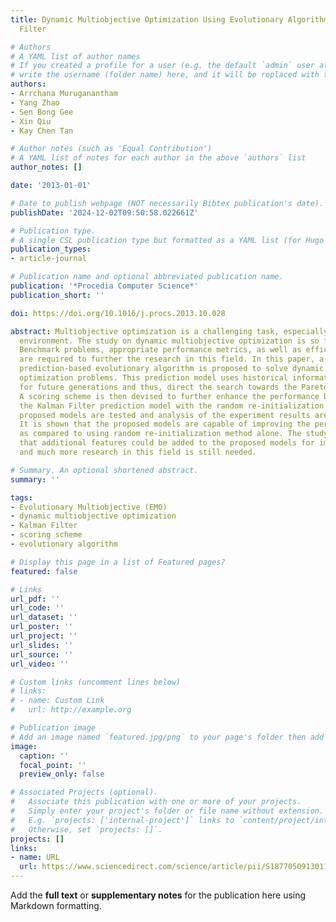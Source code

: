 ```yaml
---
title: Dynamic Multiobjective Optimization Using Evolutionary Algorithm with Kalman
  Filter

# Authors
# A YAML list of author names
# If you created a profile for a user (e.g. the default `admin` user at `content/authors/admin/`), 
# write the username (folder name) here, and it will be replaced with their full name and linked to their profile.
authors:
- Arrchana Muruganantham
- Yang Zhao
- Sen Bong Gee
- Xin Qiu
- Kay Chen Tan

# Author notes (such as 'Equal Contribution')
# A YAML list of notes for each author in the above `authors` list
author_notes: []

date: '2013-01-01'

# Date to publish webpage (NOT necessarily Bibtex publication's date).
publishDate: '2024-12-02T09:50:58.022661Z'

# Publication type.
# A single CSL publication type but formatted as a YAML list (for Hugo requirements).
publication_types:
- article-journal

# Publication name and optional abbreviated publication name.
publication: '*Procedia Computer Science*'
publication_short: ''

doi: https://doi.org/10.1016/j.procs.2013.10.028

abstract: Multiobjective optimization is a challenging task, especially in a changing
  environment. The study on dynamic multiobjective optimization is so far very limited.
  Benchmark problems, appropriate performance metrics, as well as efficient algorithms
  are required to further the research in this field. In this paper, a Kalman Filter
  prediction-based evolutionary algorithm is proposed to solve dynamic multiobjective
  optimization problems. This prediction model uses historical information to predict
  for future generations and thus, direct the search towards the Pareto optimal solutions.
  A scoring scheme is then devised to further enhance the performance by hybridizing
  the Kalman Filter prediction model with the random re-initialization method. The
  proposed models are tested and analysis of the experiment results are presented.
  It is shown that the proposed models are capable of improving the performances,
  as compared to using random re-initialization method alone. The study also suggests
  that additional features could be added to the proposed models for improvements
  and much more research in this field is still needed.

# Summary. An optional shortened abstract.
summary: ''

tags:
- Evolutionary Multiobjective (EMO)
- dynamic multiobjective optimization
- Kalman Filter
- scoring scheme
- evolutionary algorithm

# Display this page in a list of Featured pages?
featured: false

# Links
url_pdf: ''
url_code: ''
url_dataset: ''
url_poster: ''
url_project: ''
url_slides: ''
url_source: ''
url_video: ''

# Custom links (uncomment lines below)
# links:
# - name: Custom Link
#   url: http://example.org

# Publication image
# Add an image named `featured.jpg/png` to your page's folder then add a caption below.
image:
  caption: ''
  focal_point: ''
  preview_only: false

# Associated Projects (optional).
#   Associate this publication with one or more of your projects.
#   Simply enter your project's folder or file name without extension.
#   E.g. `projects: ['internal-project']` links to `content/project/internal-project/index.md`.
#   Otherwise, set `projects: []`.
projects: []
links:
- name: URL
  url: https://www.sciencedirect.com/science/article/pii/S1877050913011708
---
```


Add the **full text** or **supplementary notes** for the publication here using Markdown formatting.
